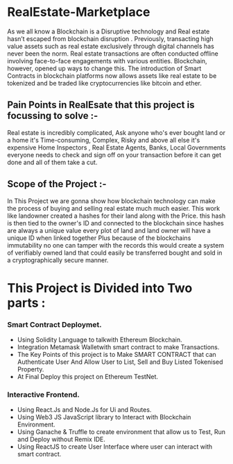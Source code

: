 # RealEstate-Marketplace

As we all know a Blockchain is a Disruptive technology and Real estate hasn’t escaped from blockchain disruption . Previously, transacting high value assets such as real estate exclusively through digital channels has never been the norm. Real estate transactions are often conducted offline involving face-to-face engagements with various entities. Blockchain, however, opened up ways to change this. The introduction of Smart Contracts in blockchain platforms now allows assets like real estate to be tokenized and be traded like cryptocurrencies like bitcoin and ether.

## Pain Points in RealEsate that this project is focussing to solve :-
Real estate is incredibly complicated, Ask anyone who's ever bought land or a home it's Time-consuming, Complex, Risky and above all else it's expensive Home Inspectors , Real Estate Agents, Banks, Local Governments everyone needs to check and sign off on your transaction before it can get done and all of them take a cut.

## Scope of the Project :-
In This Project we are gonna show how blockchain technology can make the process of buying and selling real estate much much easier. This work like landowner created a hashes for their land along with the Price. this hash is then tied to the owner's ID and connected to the blockchain since hashes are always a unique value every plot of land and land owner will have a unique ID when linked together Plus because of the blockchains immutability no one can tamper with the records this would create a system of verifiably owned land that could easily be transferred bought and sold in a cryptographically secure manner.

# This Project is Divided into Two parts :
### Smart Contract Deploymet.
- Using Solidity Language to talkwith Ethereum Blockchain.
- Integration Metamask Walletwith smart contract to make Transactions.
- The Key Points of this project is to Make SMART CONTRACT that can Authenticate User And Allow User to List, Sell and Buy Listed Tokenised Property.
- At Final Deploy this project on Ethereum TestNet.

### Interactive Frontend.
- Using React.Js and Node.Js for Ui and Routes.
- Using Web3 JS JavaScript library to Interact with Blockchain Environment.
- Using Ganache & Truffle to create environment that allow us to Test, Run and Deploy without Remix IDE.
- Using ReactJS to create User Interface where user can interact with smart contract.
